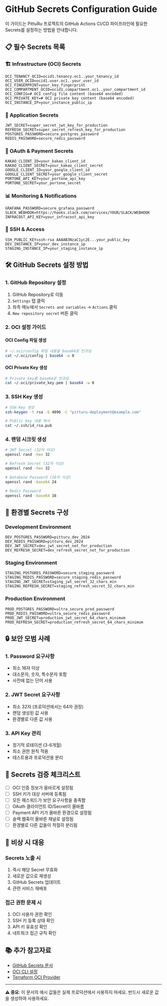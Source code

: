 # GitHub Secrets Configuration Guide

이 가이드는 PittuRu 프로젝트의 GitHub Actions CI/CD 파이프라인에 필요한 Secrets를 설정하는 방법을 안내합니다.

## 📋 필수 Secrets 목록

### 🏗️ Infrastructure (OCI) Secrets
```
OCI_TENANCY_OCID=ocid1.tenancy.oc1..your_tenancy_id
OCI_USER_OCID=ocid1.user.oc1..your_user_id
OCI_FINGERPRINT=your_key_fingerprint
OCI_COMPARTMENT_OCID=ocid1.compartment.oc1..your_compartment_id
OCI_CONFIG=# OCI config file content (base64 encoded)
OCI_PRIVATE_KEY=# OCI private key content (base64 encoded)
OCI_INSTANCE_IP=your_instance_public_ip
```

### 🔐 Application Secrets
```
JWT_SECRET=super_secret_jwt_key_for_production
REFRESH_SECRET=super_secret_refresh_key_for_production
POSTGRES_PASSWORD=secure_postgres_password
REDIS_PASSWORD=secure_redis_password
```

### 🎯 OAuth & Payment Secrets
```
KAKAO_CLIENT_ID=your_kakao_client_id
KAKAO_CLIENT_SECRET=your_kakao_client_secret
GOOGLE_CLIENT_ID=your_google_client_id
GOOGLE_CLIENT_SECRET=your_google_client_secret
PORTONE_API_KEY=your_portone_api_key
PORTONE_SECRET=your_portone_secret
```

### 📊 Monitoring & Notifications
```
GRAFANA_PASSWORD=secure_grafana_password
SLACK_WEBHOOK=https://hooks.slack.com/services/YOUR/SLACK/WEBHOOK
INFRACOST_API_KEY=your_infracost_api_key
```

### 🔑 SSH & Access
```
SSH_PUBLIC_KEY=ssh-rsa AAAAB3NzaC1yc2E...your_public_key
DEV_INSTANCE_IP=your_dev_instance_ip
STAGING_INSTANCE_IP=your_staging_instance_ip
```

## 🛠️ GitHub Secrets 설정 방법

### 1. GitHub Repository 설정

1. GitHub Repository로 이동
2. `Settings` 탭 클릭
3. 좌측 메뉴에서 `Secrets and variables` → `Actions` 클릭
4. `New repository secret` 버튼 클릭

### 2. OCI 설정 가이드

#### OCI Config 파일 생성
```bash
# ~/.oci/config 파일 내용을 base64로 인코딩
cat ~/.oci/config | base64 -w 0
```

#### OCI Private Key 생성
```bash
# Private key를 base64로 인코딩
cat ~/.oci/private_key.pem | base64 -w 0
```

### 3. SSH Key 생성
```bash
# SSH Key 생성
ssh-keygen -t rsa -b 4096 -C "pitturu-deployment@example.com"

# Public key 내용 복사
cat ~/.ssh/id_rsa.pub
```

### 4. 랜덤 시크릿 생성
```bash
# JWT Secret (32자 이상)
openssl rand -hex 32

# Refresh Secret (32자 이상)
openssl rand -hex 32

# Database Password (16자 이상)
openssl rand -base64 24

# Redis Password
openssl rand -base64 16
```

## 🎯 환경별 Secrets 구성

### Development Environment
```
DEV_POSTGRES_PASSWORD=pitturu_dev_2024
DEV_REDIS_PASSWORD=pitturu_dev_2024
DEV_JWT_SECRET=dev_jwt_secret_not_for_production
DEV_REFRESH_SECRET=dev_refresh_secret_not_for_production
```

### Staging Environment
```
STAGING_POSTGRES_PASSWORD=secure_staging_password
STAGING_REDIS_PASSWORD=secure_staging_redis_password
STAGING_JWT_SECRET=staging_jwt_secret_32_chars_min
STAGING_REFRESH_SECRET=staging_refresh_secret_32_chars_min
```

### Production Environment
```
PROD_POSTGRES_PASSWORD=ultra_secure_prod_password
PROD_REDIS_PASSWORD=ultra_secure_redis_password
PROD_JWT_SECRET=production_jwt_secret_64_chars_minimum
PROD_REFRESH_SECRET=production_refresh_secret_64_chars_minimum
```

## 🔒 보안 모범 사례

### 1. Password 요구사항
- 최소 16자 이상
- 대소문자, 숫자, 특수문자 포함
- 사전에 없는 단어 사용

### 2. JWT Secret 요구사항
- 최소 32자 (프로덕션에서는 64자 권장)
- 랜덤 생성된 값 사용
- 환경별로 다른 값 사용

### 3. API Key 관리
- 정기적 로테이션 (3-6개월)
- 최소 권한 원칙 적용
- 테스트용과 프로덕션용 분리

## 📝 Secrets 검증 체크리스트

- [ ] OCI 인증 정보가 올바르게 설정됨
- [ ] SSH 키가 대상 서버에 등록됨
- [ ] 모든 패스워드가 보안 요구사항을 충족함
- [ ] OAuth 클라이언트 ID/Secret이 올바름
- [ ] Payment API 키가 올바른 환경으로 설정됨
- [ ] 슬랙 웹훅이 올바른 채널로 설정됨
- [ ] 환경별로 다른 값들이 적절히 분리됨

## 🚨 비상 시 대응

### Secrets 노출 시
1. 즉시 해당 Secret 무효화
2. 새로운 값으로 재생성
3. GitHub Secrets 업데이트
4. 관련 서비스 재배포

### 접근 권한 문제 시
1. OCI 사용자 권한 확인
2. SSH 키 등록 상태 확인
3. API 키 유효성 확인
4. 네트워크 접근 규칙 확인

## 📚 추가 참고자료

- [GitHub Secrets 문서](https://docs.github.com/en/actions/security-guides/encrypted-secrets)
- [OCI CLI 설정](https://docs.oracle.com/en-us/iaas/Content/API/SDKDocs/cliinstall.htm)
- [Terraform OCI Provider](https://registry.terraform.io/providers/oracle/oci/latest/docs)

---

**⚠️ 중요**: 이 문서의 예시 값들은 실제 프로덕션에서 사용하지 마세요. 반드시 새로운 값을 생성하여 사용하세요.